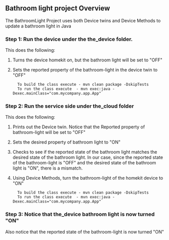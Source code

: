 ## Bathroom light project Overview 

The BathroomLight Project uses both Device twins and Device Methods to update a bathroom light in Java 

### Step 1: Run the device under the the_device folder. 
This does the following: 
1) Turns the device homekit on, but the bathroom light will be set to "OFF"
2) Sets the reported property of the bathroom-light in the device twin to "OFF"

         To build the class execute - mvn clean package -DskipTests
         To run the class execute  - mvn exec:java -Dexec.mainClass="com.mycompany.app.App"
         
         
### Step 2: Run the service side under the_cloud folder
This does the following:
1) Prints out the Device twin. Notice that the Reported property of bathroom-light will be set to "OFF"
2) Sets the desired property of bathroom light to "ON"
3) Checks to see if the reported state of the bathroom light matches the desired state of the bathroom light. In our case, since the  reported state of the bathroom-light is "OFF" and the desired state of the bathroom light is "ON", there is a mismatch. 
4) Using Device Methods, turn the bathroom-light of the homekit device to "ON"

         To build the class execute - mvn clean package -DskipTests
         To run the class execute  - mvn exec:java -Dexec.mainClass="com.mycompany.app.App"
         
### Step 3: Notice that the_device bathroom light is now turned "ON"
Also notice that the reported state of the bathroom-light is now turned "ON"


